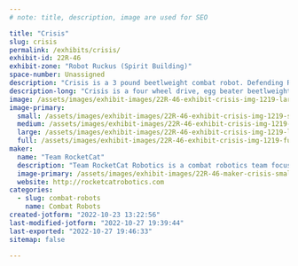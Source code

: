 ```yaml
---
# note: title, description, image are used for SEO

title: "Crisis"
slug: crisis
permalink: /exhibits/crisis/
exhibit-id: 22R-46
exhibit-zone: "Robot Ruckus (Spirit Building)"
space-number: Unassigned
description: "Crisis is a 3 pound beetlweight combat robot. Defending Robot Ruckus 3 pound champion!"
description-long: "Crisis is a four wheel drive, egg beater beetlweight robot. With an overall record of 14-4, Crisis is looking to defend it&#039;s 2021 Robot Ruckus at Maker Faire Orlando win!"
image: /assets/images/exhibit-images/22R-46-exhibit-crisis-img-1219-large.jpg
image-primary: 
  small: /assets/images/exhibit-images/22R-46-exhibit-crisis-img-1219-small.jpg
  medium: /assets/images/exhibit-images/22R-46-exhibit-crisis-img-1219-medium.jpg
  large: /assets/images/exhibit-images/22R-46-exhibit-crisis-img-1219-large.jpg
  full: /assets/images/exhibit-images/22R-46-exhibit-crisis-img-1219-full.jpg
maker: 
  name: "Team RocketCat"
  description: "Team RocketCat Robotics is a combat robotics team focused on building attractive, effective robots. The team hopes to use our robots to inspire others to find a passion for robotics and STEM."
  image-primary: /assets/images/exhibit-images/22R-46-maker-crisis-smallsquarelogo-medium.jpg
  website: http://rocketcatrobotics.com
categories: 
  - slug: combat-robots
    name: Combat Robots
created-jotform: "2022-10-23 13:22:56"
last-modified-jotform: "2022-10-27 19:39:44"
last-exported: "2022-10-27 19:46:33"
sitemap: false

---
```

